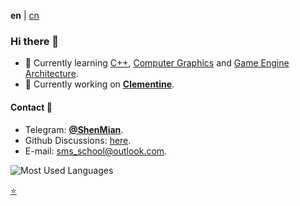 **en** | [cn]

### Hi there 👋

- 🌱 Currently learning [C++], [Computer Graphics] and [Game Engine Architecture].
- 🔭 Currently working on [**Clementine**](https://github.com/ShenMian/Clementine).

#### Contact 💬
- Telegram: [**@ShenMian**](https://t.me/shenmian).
- Github Discussions: [here](https://github.com/ShenMian/ShenMian/discussions).
- E-mail: sms_school@outlook.com.

![Most Used Languages](https://github-readme-stats.vercel.app/api/top-langs/?username=ShenMian&theme=dark&layout=compact)

[:star:](Stars.md)

[cn]: README_cn.md
[C++]: https://github.com/ShenMian/Notes/tree/master/%E7%A8%8B%E5%BA%8F%E8%AE%BE%E8%AE%A1%E8%AF%AD%E8%A8%80/C%2B%2B
[Computer Graphics]: https://github.com/ShenMian/Notes/tree/master/%E8%AE%A1%E7%AE%97%E6%9C%BA%E5%9B%BE%E5%BD%A2%E5%AD%A6
[Game Engine Architecture]: https://github.com/ShenMian/Notes/tree/master/%E6%B8%B8%E6%88%8F%E5%BC%95%E6%93%8E%E6%9E%B6%E6%9E%84

<!--
- 👯 I’m looking to collaborate on ...
- 🤔 I’m looking for help with ...
-  Ask me about ...
- 😄 Pronouns: ...
- ⚡ Fun fact: ...
-->
